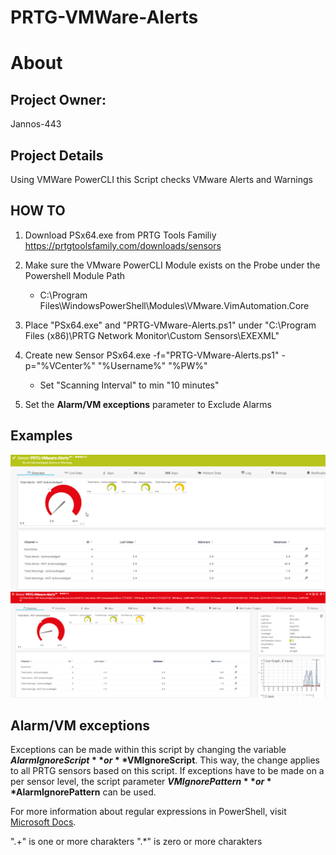 # PRTG-VMWare-Alerts
# About

## Project Owner:

Jannos-443

## Project Details

Using VMWare PowerCLI this Script checks VMware Alerts and Warnings

## HOW TO

1. Download PSx64.exe from PRTG Tools Familiy https://prtgtoolsfamily.com/downloads/sensors

2. Make sure the VMware PowerCLI Module exists on the Probe under the Powershell Module Path
   - C:\Program Files\WindowsPowerShell\Modules\VMware.VimAutomation.Core

3. Place "PSx64.exe" and "PRTG-VMware-Alerts.ps1" under "C:\Program Files (x86)\PRTG Network Monitor\Custom Sensors\EXEXML"

4. Create new Sensor PSx64.exe -f="PRTG-VMware-Alerts.ps1" -p="%VCenter%" "%Username%" "%PW%"
   - Set "Scanning Interval" to min "10 minutes"


5. Set the **Alarm/VM exceptions** parameter to Exclude Alarms

## Examples
![PRTG-VMware-Alerts](media/VMware-Alerts-OK.png)
![PRTG-VMware-Alerts](media/VMware-Alerts-Alarm.png)

Alarm/VM exceptions
------------------
Exceptions can be made within this script by changing the variable **$AlarmIgnoreScript** or **$VMIgnoreScript**. This way, the change applies to all PRTG sensors 
based on this script. If exceptions have to be made on a per sensor level, the script parameter **$VMIgnorePattern** or **$AlarmIgnorePattern** can be used.


For more information about regular expressions in PowerShell, visit [Microsoft Docs](https://docs.microsoft.com/en-us/powershell/module/microsoft.powershell.core/about/about_regular_expressions).

".+" is one or more charakters
".*" is zero or more charakters
